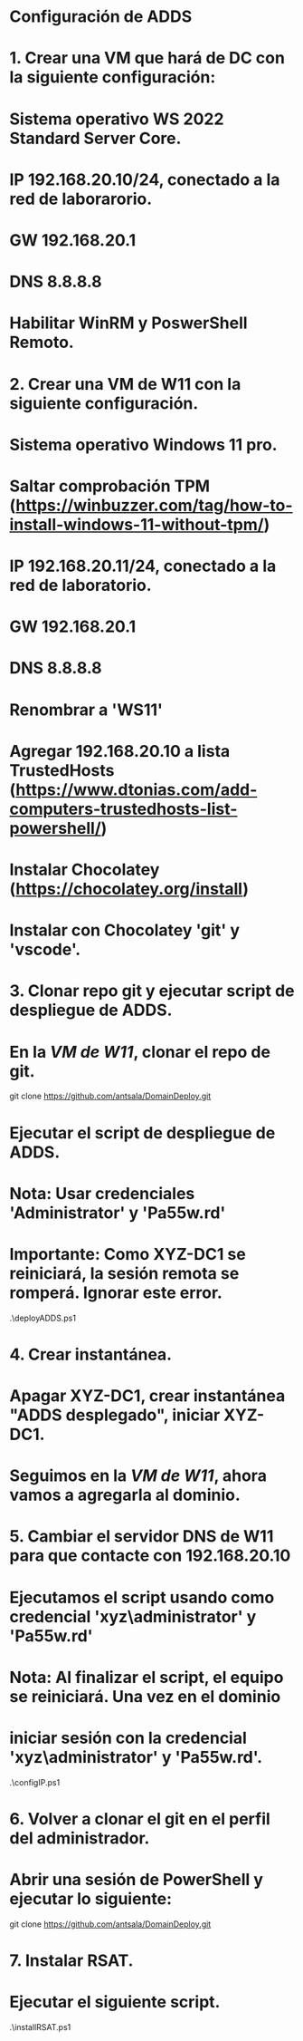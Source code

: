 # Configuración de ADDS
#
# 1. Crear una VM que hará de DC con la siguiente configuración:
#
#   Sistema operativo WS 2022 Standard Server Core.
#   IP 192.168.20.10/24, conectado a la red de laborarorio.
#   GW 192.168.20.1
#   DNS 8.8.8.8
#   Habilitar WinRM y PoswerShell Remoto.


# 2. Crear una VM de W11 con la siguiente configuración.
#
#   Sistema operativo Windows 11 pro.
#   Saltar comprobación TPM (https://winbuzzer.com/tag/how-to-install-windows-11-without-tpm/)
#   IP 192.168.20.11/24, conectado a la red de laboratorio.
#   GW 192.168.20.1
#   DNS 8.8.8.8
#   Renombrar a 'WS11'
#   Agregar 192.168.20.10 a lista TrustedHosts (https://www.dtonias.com/add-computers-trustedhosts-list-powershell/)
#   Instalar Chocolatey (https://chocolatey.org/install)
#   Instalar con Chocolatey 'git' y 'vscode'.


# 3. Clonar repo git y ejecutar script de despliegue de ADDS.
#
#   En la *VM de W11*, clonar el repo de git.

git clone https://github.com/antsala/DomainDeploy.git

# Ejecutar el script de despliegue de ADDS.
# Nota: Usar credenciales 'Administrator' y 'Pa55w.rd'
# Importante: Como XYZ-DC1 se reiniciará, la sesión remota se romperá. Ignorar este error.

.\deployADDS.ps1

# 4. Crear instantánea.
#
#   Apagar XYZ-DC1, crear instantánea "ADDS desplegado", iniciar XYZ-DC1.


# Seguimos en la *VM de W11*, ahora vamos a agregarla al dominio.

# 5. Cambiar el servidor DNS de W11 para que contacte con 192.168.20.10
# 
# Ejecutamos el script usando como credencial 'xyz\administrator' y 'Pa55w.rd'
# Nota: Al finalizar el script, el equipo se reiniciará. Una vez en el dominio
#       iniciar sesión con la credencial 'xyz\administrator' y 'Pa55w.rd'.

.\configIP.ps1

# 6. Volver a clonar el git en el perfil del administrador.
#
# Abrir una sesión de PowerShell y ejecutar lo siguiente:

git clone https://github.com/antsala/DomainDeploy.git

# 7. Instalar RSAT.
#
# Ejecutar el siguiente script.

.\installRSAT.ps1






